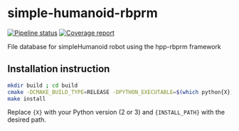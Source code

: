 # simple-humanoid-rbprm

[![Pipeline status](https://gitlab.laas.fr/humanoid-path-planner/simple-humanoid-rbprm/badges/master/pipeline.svg)](https://gitlab.laas.fr/humanoid-path-planner/simple-humanoid-rbprm/commits/master)
[![Coverage report](https://gitlab.laas.fr/humanoid-path-planner/simple-humanoid-rbprm/badges/master/coverage.svg?job=doc-coverage)](http://projects.laas.fr/gepetto/doc/humanoid-path-planner/simple-humanoid-rbprm/master/coverage/)

File database for simpleHumanoid robot using the hpp-rbprm framework

## Installation instruction

```bash
mkdir build ; cd build
cmake -DCMAKE_BUILD_TYPE=RELEASE -DPYTHON_EXECUTABLE=$(which python{X}) -DCMAKE_INSTALL_PREFIX={INSTALL_PATH} ..
make install
```

Replace `{X}` with your Python version (2 or 3) and `{INSTALL_PATH}` with the desired path.
